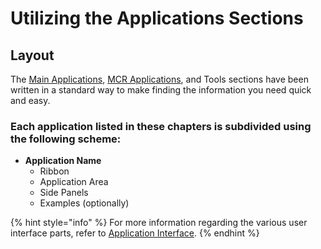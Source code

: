 # Utilizing the Applications Sections

## Layout

The [Main Applications](./), [MCR Applications](../mcr-master-control-room-applications/), and  Tools sections have been written in a standard way to make finding the information you need quick and easy. 

### Each application listed in these chapters is subdivided using the following scheme:

* **Application Name**
  * Ribbon
  * Application Area
  * Side Panels
  * Examples \(optionally\)

{% hint style="info" %}
For more information regarding the various user interface parts, refer to [Application Interface](../user-interface-nue-desktop/application-interface.md).
{% endhint %}

